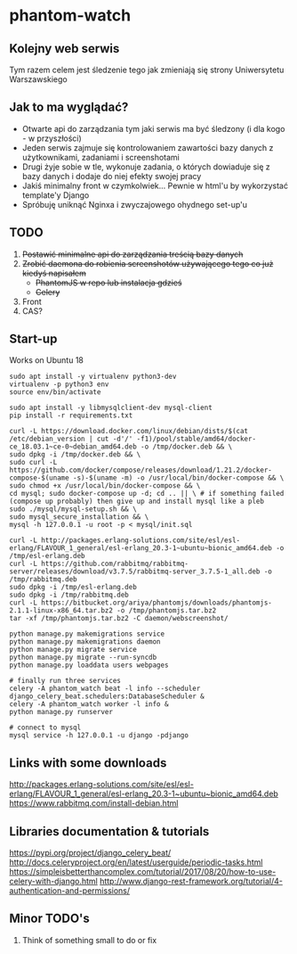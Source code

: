 # phantom-watch

## Kolejny web serwis

Tym razem celem jest śledzenie tego jak zmieniają się strony Uniwersytetu Warszawskiego

## Jak to ma wyglądać?

- Otwarte api do zarządzania tym jaki serwis ma być śledzony (i dla kogo - w przyszłości)
- Jeden serwis zajmuje się kontrolowaniem zawartości bazy danych z użytkownikami, zadaniami i screenshotami
- Drugi żyje sobie w tle, wykonuje zadania, o których dowiaduje się z bazy danych i dodaje do niej efekty swojej pracy
- Jakiś minimalny front w czymkolwiek... Pewnie w html'u by wykorzystać template'y Django
- Spróbuję uniknąć Nginxa i zwyczajowego ohydnego set-up'u

## TODO

1. ~~Postawić minimalne api do zarządzania treścią bazy danych~~
1. ~~Zrobić daemona do robienia screenshotów używającego tego co już kiedyś napisałem~~
    - ~~PhantomJS w repo lub instalacja gdzieś~~
    - ~~Celery~~
1. Front
1. CAS?

## Start-up

Works on Ubuntu 18

```Shell
sudo apt install -y virtualenv python3-dev
virtualenv -p python3 env
source env/bin/activate

sudo apt install -y libmysqlclient-dev mysql-client
pip install -r requirements.txt

curl -L https://download.docker.com/linux/debian/dists/$(cat /etc/debian_version | cut -d'/' -f1)/pool/stable/amd64/docker-ce_18.03.1~ce-0~debian_amd64.deb -o /tmp/docker.deb && \
sudo dpkg -i /tmp/docker.deb && \
sudo curl -L https://github.com/docker/compose/releases/download/1.21.2/docker-compose-$(uname -s)-$(uname -m) -o /usr/local/bin/docker-compose && \
sudo chmod +x /usr/local/bin/docker-compose && \
cd mysql; sudo docker-compose up -d; cd .. || \ # if something failed (compose up probably) then give up and install mysql like a pleb
sudo ./mysql/mysql-setup.sh && \
sudo mysql_secure_installation && \
mysql -h 127.0.0.1 -u root -p < mysql/init.sql

curl -L http://packages.erlang-solutions.com/site/esl/esl-erlang/FLAVOUR_1_general/esl-erlang_20.3-1~ubuntu~bionic_amd64.deb -o /tmp/esl-erlang.deb
curl -L https://github.com/rabbitmq/rabbitmq-server/releases/download/v3.7.5/rabbitmq-server_3.7.5-1_all.deb -o /tmp/rabbitmq.deb
sudo dpkg -i /tmp/esl-erlang.deb
sudo dpkg -i /tmp/rabbitmq.deb
curl -L https://bitbucket.org/ariya/phantomjs/downloads/phantomjs-2.1.1-linux-x86_64.tar.bz2 -o /tmp/phantomjs.tar.bz2
tar -xf /tmp/phantomjs.tar.bz2 -C daemon/webscreenshot/

python manage.py makemigrations service
python manage.py makemigrations daemon
python manage.py migrate service
python manage.py migrate --run-syncdb
python manage.py loaddata users webpages

# finally run three services
celery -A phantom_watch beat -l info --scheduler django_celery_beat.schedulers:DatabaseScheduler &
celery -A phantom_watch worker -l info &
python manage.py runserver

# connect to mysql
mysql service -h 127.0.0.1 -u django -pdjango
```

## Links with some downloads

http://packages.erlang-solutions.com/site/esl/esl-erlang/FLAVOUR_1_general/esl-erlang_20.3-1~ubuntu~bionic_amd64.deb
https://www.rabbitmq.com/install-debian.html

## Libraries documentation & tutorials

https://pypi.org/project/django_celery_beat/
http://docs.celeryproject.org/en/latest/userguide/periodic-tasks.html
https://simpleisbetterthancomplex.com/tutorial/2017/08/20/how-to-use-celery-with-django.html
http://www.django-rest-framework.org/tutorial/4-authentication-and-permissions/

## Minor TODO's

1. Think of something small to do or fix